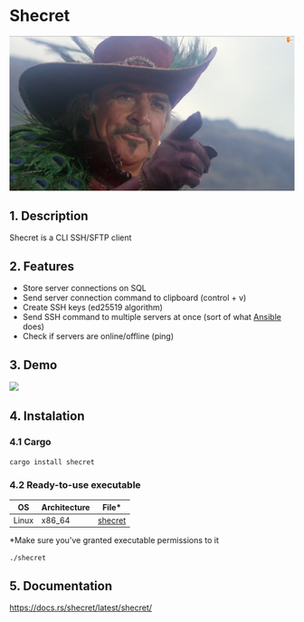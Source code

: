 # Shecret

![](./images/sean.jpg)

## 1. Description

Shecret is a CLI SSH/SFTP client

## 2. Features

* Store server connections on SQL
* Send server connection command to clipboard (control + v)
* Create SSH keys (ed25519 algorithm)
* Send SSH command to multiple servers at once (sort of what [Ansible](https://www.ansible.com/) does)
* Check if servers are online/offline (ping)


## 3. Demo

![](./images/demo.gif)


## 4. Instalation
### 4.1 Cargo

    cargo install shecret

### 4.2 Ready-to-use executable

|OS|Architecture| File*|
|--|--|--|
|Linux|x86_64|[shecret](https://github.com/costa86/shecret/blob/master/shecret)|

*Make sure you've granted executable permissions to it

    ./shecret

## 5. Documentation

https://docs.rs/shecret/latest/shecret/